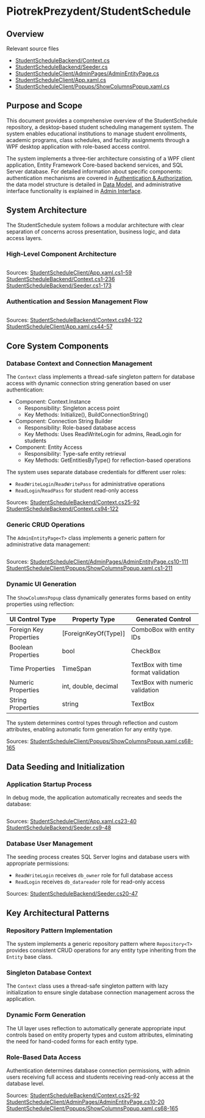 # PiotrekPrezydent/StudentSchedule
Overview
--------

Relevant source files

*   [StudentScheduleBackend/Context.cs](https://github.com/PiotrekPrezydent/StudentSchedule/blob/3c991c28/StudentScheduleBackend/Context.cs)
*   [StudentScheduleBackend/Seeder.cs](https://github.com/PiotrekPrezydent/StudentSchedule/blob/3c991c28/StudentScheduleBackend/Seeder.cs)
*   [StudentScheduleClient/AdminPages/AdminEntityPage.cs](https://github.com/PiotrekPrezydent/StudentSchedule/blob/3c991c28/StudentScheduleClient/AdminPages/AdminEntityPage.cs)
*   [StudentScheduleClient/App.xaml.cs](https://github.com/PiotrekPrezydent/StudentSchedule/blob/3c991c28/StudentScheduleClient/App.xaml.cs)
*   [StudentScheduleClient/Popups/ShowColumnsPopup.xaml.cs](https://github.com/PiotrekPrezydent/StudentSchedule/blob/3c991c28/StudentScheduleClient/Popups/ShowColumnsPopup.xaml.cs)

Purpose and Scope
-----------------

This document provides a comprehensive overview of the StudentSchedule repository, a desktop-based student scheduling management system. The system enables educational institutions to manage student enrollments, academic programs, class schedules, and facility assignments through a WPF desktop application with role-based access control.

The system implements a three-tier architecture consisting of a WPF client application, Entity Framework Core-based backend services, and SQL Server database. For detailed information about specific components: authentication mechanisms are covered in [Authentication & Authorization](https://deepwiki.com/PiotrekPrezydent/StudentSchedule/3-authentication-and-authorization), the data model structure is detailed in [Data Model](https://deepwiki.com/PiotrekPrezydent/StudentSchedule/4-data-model), and administrative interface functionality is explained in [Admin Interface](https://deepwiki.com/PiotrekPrezydent/StudentSchedule/5-admin-interface).

System Architecture
-------------------

The StudentSchedule system follows a modular architecture with clear separation of concerns across presentation, business logic, and data access layers.

### High-Level Component Architecture

```

```


Sources: [StudentScheduleClient/App.xaml.cs1-59](https://github.com/PiotrekPrezydent/StudentSchedule/blob/3c991c28/StudentScheduleClient/App.xaml.cs#L1-L59) [StudentScheduleBackend/Context.cs1-236](https://github.com/PiotrekPrezydent/StudentSchedule/blob/3c991c28/StudentScheduleBackend/Context.cs#L1-L236) [StudentScheduleBackend/Seeder.cs1-173](https://github.com/PiotrekPrezydent/StudentSchedule/blob/3c991c28/StudentScheduleBackend/Seeder.cs#L1-L173)

### Authentication and Session Management Flow

```

```


Sources: [StudentScheduleBackend/Context.cs94-122](https://github.com/PiotrekPrezydent/StudentSchedule/blob/3c991c28/StudentScheduleBackend/Context.cs#L94-L122) [StudentScheduleClient/App.xaml.cs44-57](https://github.com/PiotrekPrezydent/StudentSchedule/blob/3c991c28/StudentScheduleClient/App.xaml.cs#L44-L57)

Core System Components
----------------------

### Database Context and Connection Management

The `Context` class implements a thread-safe singleton pattern for database access with dynamic connection string generation based on user authentication:



* Component: Context.Instance
  * Responsibility: Singleton access point
  * Key Methods: Initialize(), BuildConnectionString()
* Component: Connection String Builder
  * Responsibility: Role-based database access
  * Key Methods: Uses ReadWriteLogin for admins, ReadLogin for students
* Component: Entity Access
  * Responsibility: Type-safe entity retrieval
  * Key Methods: GetEntitiesByType() for reflection-based operations


The system uses separate database credentials for different user roles:

*   `ReadWriteLogin`/`ReadWritePass` for administrative operations
*   `ReadLogin`/`ReadPass` for student read-only access

Sources: [StudentScheduleBackend/Context.cs25-92](https://github.com/PiotrekPrezydent/StudentSchedule/blob/3c991c28/StudentScheduleBackend/Context.cs#L25-L92) [StudentScheduleBackend/Context.cs94-122](https://github.com/PiotrekPrezydent/StudentSchedule/blob/3c991c28/StudentScheduleBackend/Context.cs#L94-L122)

### Generic CRUD Operations

The `AdminEntityPage<T>` class implements a generic pattern for administrative data management:

```

```


Sources: [StudentScheduleClient/AdminPages/AdminEntityPage.cs10-111](https://github.com/PiotrekPrezydent/StudentSchedule/blob/3c991c28/StudentScheduleClient/AdminPages/AdminEntityPage.cs#L10-L111) [StudentScheduleClient/Popups/ShowColumnsPopup.xaml.cs1-211](https://github.com/PiotrekPrezydent/StudentSchedule/blob/3c991c28/StudentScheduleClient/Popups/ShowColumnsPopup.xaml.cs#L1-L211)

### Dynamic UI Generation

The `ShowColumnsPopup` class dynamically generates forms based on entity properties using reflection:


|UI Control Type       |Property Type       |Generated Control                  |
|----------------------|--------------------|-----------------------------------|
|Foreign Key Properties|[ForeignKeyOf(Type)]|ComboBox with entity IDs           |
|Boolean Properties    |bool                |CheckBox                           |
|Time Properties       |TimeSpan            |TextBox with time format validation|
|Numeric Properties    |int, double, decimal|TextBox with numeric validation    |
|String Properties     |string              |TextBox                            |


The system determines control types through reflection and custom attributes, enabling automatic form generation for any entity type.

Sources: [StudentScheduleClient/Popups/ShowColumnsPopup.xaml.cs68-165](https://github.com/PiotrekPrezydent/StudentSchedule/blob/3c991c28/StudentScheduleClient/Popups/ShowColumnsPopup.xaml.cs#L68-L165)

Data Seeding and Initialization
-------------------------------

### Application Startup Process

In debug mode, the application automatically recreates and seeds the database:

```

```


Sources: [StudentScheduleClient/App.xaml.cs23-40](https://github.com/PiotrekPrezydent/StudentSchedule/blob/3c991c28/StudentScheduleClient/App.xaml.cs#L23-L40) [StudentScheduleBackend/Seeder.cs9-48](https://github.com/PiotrekPrezydent/StudentSchedule/blob/3c991c28/StudentScheduleBackend/Seeder.cs#L9-L48)

### Database User Management

The seeding process creates SQL Server logins and database users with appropriate permissions:

*   `ReadWriteLogin` receives `db_owner` role for full database access
*   `ReadLogin` receives `db_datareader` role for read-only access

Sources: [StudentScheduleBackend/Seeder.cs20-47](https://github.com/PiotrekPrezydent/StudentSchedule/blob/3c991c28/StudentScheduleBackend/Seeder.cs#L20-L47)

Key Architectural Patterns
--------------------------

### Repository Pattern Implementation

The system implements a generic repository pattern where `Repository<T>` provides consistent CRUD operations for any entity type inheriting from the `Entity` base class.

### Singleton Database Context

The `Context` class uses a thread-safe singleton pattern with lazy initialization to ensure single database connection management across the application.

### Dynamic Form Generation

The UI layer uses reflection to automatically generate appropriate input controls based on entity property types and custom attributes, eliminating the need for hand-coded forms for each entity type.

### Role-Based Data Access

Authentication determines database connection permissions, with admin users receiving full access and students receiving read-only access at the database level.

Sources: [StudentScheduleBackend/Context.cs25-92](https://github.com/PiotrekPrezydent/StudentSchedule/blob/3c991c28/StudentScheduleBackend/Context.cs#L25-L92) [StudentScheduleClient/AdminPages/AdminEntityPage.cs10-20](https://github.com/PiotrekPrezydent/StudentSchedule/blob/3c991c28/StudentScheduleClient/AdminPages/AdminEntityPage.cs#L10-L20) [StudentScheduleClient/Popups/ShowColumnsPopup.xaml.cs68-165](https://github.com/PiotrekPrezydent/StudentSchedule/blob/3c991c28/StudentScheduleClient/Popups/ShowColumnsPopup.xaml.cs#L68-L165)
